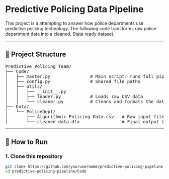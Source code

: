 # Predictive Policing Data Pipeline

This project is a attempting to answer how police departments use predictive policing technology. 
The following code transforms raw police department data into a cleaned, Stata ready dataset.

---

## 📁 Project Structure

<pre>
Predictive Policing Team/
├── Code/
│   ├── master.py               # Main script: runs full pipeline
│   ├── config.py               # Shared file paths
│   ├── utils/
│   │   ├── __init__.py
│   │   ├── loader.py           # Loads raw CSV data
│   │   └── cleaner.py          # Cleans and formats the data
├── Data/
│   └── PoliceDept/
│       ├── Algorithmic Policing Data.csv   # Raw input file
│       └── cleaned_data.dta                # Final output (Stata)
</pre>

---

## 🚀 How to Run

### 1. Clone this repository

```bash
git clone https://github.com/yourusername/predictive-policing-pipeline.git
cd predictive-policing-pipeline/Code
